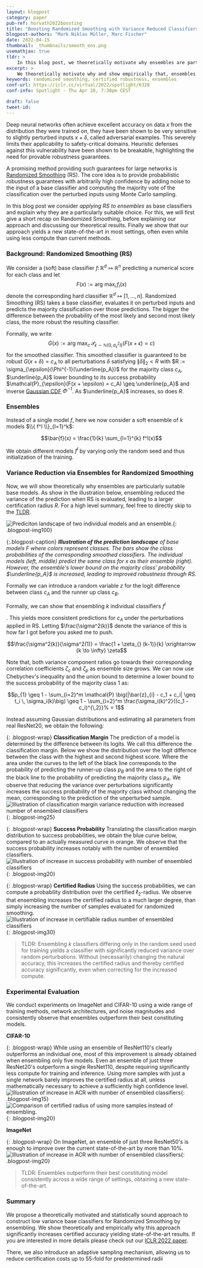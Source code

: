 ```yaml
---
layout: blogpost
category: paper
pub-ref: horvath2022boosting
title: "Boosting Randomized Smoothing with Variance Reduced Classifiers"
blogpost-authors: "Mark Niklas Müller, Marc Fischer" 
date: 2022-04-15
thumbnail: _thumbnails/smooth_ens.png
usemathjax: true
tldr: >
    In this blog post, we theoretically motivate why ensembles are particularly suitable base models for constructing certifiably robust classifiers via Randomized Smoothing (RS). We also share emperical results, which obtain state-of-the-art results in multiple settings. The key insight is that the reduced variance of ensembles over the perturbations introduced in RS leads to signicantly more consistent classications for a given input. This, in turn, leads to substantially increased certiable radii for samples close to the decision boundary.
excerpt: >
    We theoretically motivate why and show empirically that, ensembles are particularly suitable base models for Randomized Smoothing, due to the variance reduction across the perturbations introduced during Randomized Smoothing.
keywords: randomized smoothing, certified robustness, ensembles
conf-url: https://iclr.cc/virtual/2022/spotlight/6328
conf-info: Spotlight - Thu Apr 28, 7:30pm CEST

draft: false
tweet-id:
---
```


Deep neural networks often achieve excellent accuracy on data $x$ from the distribution they were trained on, they have been shown to be very sensitive to slightly perturbed inputs $x+ \delta$, called adversarial examples. This severely limits their applicability to safety-critical domains.
Heuristic defenses against this vulnerability have been shown to be breakable, highlighting the need for provable robustness guarantees. 

A promising method providing such guarantees for large networks is [Randomized Smoothing](https://arxiv.org/abs/1902.02918) (RS). The core idea is to provide probabilistic robustness guarantees with arbitrarily high confidence by adding noise to the input of a base classifier and computing the majority vote of the classification over the perturbed inputs using Monte Carlo sampling.

In this blog post we consider *applying RS to ensembles* as base classifiers and explain why they are a particularly suitable choice. For this, we will first give a short recap on Randomized Smoothing, before explaining our approach and discussing our theoretical results. Finally we show that our approach yields a new state-of-the-art in most settings, often even while using less compute than current methods.

### Background: Randomized Smoothing (RS)
We consider a (soft) base classifier $f \colon \mathbb{R}^d \mapsto \mathbb{R}^{n}$ predicting a numerical score for each class and let $$F(x) := \text{arg max}_{i} \, f_{i}(x)$$ denote the corresponding hard classifier $\mathbb{R}^d \mapsto [1, \dots, n]$. Randomized Smoothing (RS) takes a base classifier, evaluates it on perturbed inputs and predicts the majority classification over those predictions. The bigger the difference between the probability of the most likely and second most likely class, the more robust the resulting classifier.

Formally, we write $$G(x) := \text{arg max}_c \, \mathcal{P}_{\epsilon \sim \mathbb{N}(0, \sigma_{\epsilon}^2 I)}(F(x + \epsilon) = c)$$ for the smoothed classifier.
This smoothed classifier is guaranteed to be robust $G(x + \delta) = c_A$ to all perturbations $\delta$ satisfying $\lVert \delta \rVert_2 < R$ with $R := \sigma_{\epsilon}(\Phi^{-1}(\underline{p_A})$ for the majority class $c_A$, $\underline{p_A}$ lower bounding to its success probability $\mathcal{P}_{\epsilon}(F(x + \epsilon) = c_A) \geq \underline{p_A}$ and inverse [Gaussian CDF](https://en.wikipedia.org/wiki/Normal_distribution#Cumulative_distribution_functions) $\Phi^{-1}$. As $\underline{p_A}$ increases, so does $R$.

### Ensembles

Instead of a single model $f$, here we now consider a soft ensemble of $k$ models $\\{ f^l \\}_{l=1}^k$:

$$\bar{f}(x) = \frac{1}{k} \sum_{l=1}^{k} f^l(x)$$

We obtain  different models $f^l$ by varying only the random seed and thus initialization of the training.

### Variance Reduction via Ensembles for Randomized Smoothing
Now, we will show theoretically why ensembles are particularly suitable base models. 
As show in the illustration below, ensembling reduced the variance of the prediction when RS is evaluated, leading to a larger certification radius $R$. For a high level summary, feel free to directly skip to the [TLDR](#tldrensemble).

![Prediciton landscape of two individual models and an ensemble.](/assets/blog/smooth_ens/main.png){: .blogpost-img100}


{:.blogpost-caption}
***Illustration of the prediction landscape** of base models $F$ where colors represent classes. The bars show the class probabilities of the corresponding smoothed classifiers. The individual models (left, middle) predict the same class for $x$ as their ensemble (right). However, the ensemble's lower bound on the majority class' probability $\underline{p_A}$ is increased, leading to improved robustness through RS.*

Formally we can introduce a random variable $z$ for the logit difference between class $c_A$ and the runner up class $c_B$.

Formally, we can show that ensembling $k$ individual classifiers $f^l$ 

. This yields more consistent predictions for $c_A$ under the perturbations applied in RS. Letting $\frac{\sigma^2(k)}$ denote the variance of this is how far I got before you asked me to push.

$$\frac{\sigma^2(k)}{\sigma^2(1)} = \frac{1 + \zeta_{} (k-1)}{k} \xrightarrow {k \to \infty} \zeta$$

<!--#### Single classifier-->
<!--We model the predictions of an individual classifier $f^l$ on a single arbitrary but fixed sample $x$ with Gaussian perturbations $\epsilon \sim \mathbb{N}(0, \sigma_{\epsilon}^2 I)$ as-->

<!--$$y^l = y^l_p + y^l_c,$$-->

<!--where $y^l_c$ is the classifier's prediction on the unperturbed sample and models the stochasticity in weight initialization and training with random noise augmentation and $y^l_p$ describes the effect of the random perturbations $\epsilon$ applied during RS. We model the clean component $y_c$ (distribution over classifiers) with mean $$c = \mathbb{E}_l[f^l(x)]$$ and covariance $\Sigma_c$. We assume the perturbation effect $y_p$ to be zero-mean and have covariance $\Sigma_{p}$. As $y_c$ models the global training effects and $y_p$ models the local behavior under small perturbations, we assume them to be independent.-->

<!--#### Ensembles-->

<!--Now, we construct an ensemble of $k$ such classifiers, using soft-voting to compute $\bar{y} = \frac{1}{k} \sum_{l=1}^k y^l.$ As we consider similar classifiers, differing only in the random seed used for training, we assume that the correlation between the logits of different classifiers has a similar structure but smaller magnitude than the correlation between logits of one classifier. Therefore, we parametrize the covariance between $y_c^i$ and $y_c^j$ for classifiers $i\neq j$ with $\zeta_c \Sigma_c$ and similarly between $y_p^i$ and $y_p^j$ with $\zeta_p \Sigma_p$ for $\zeta_c, \zeta_p \in [0,1]$. With the correlation coefficients $\zeta_c$ and $\zeta_p$, this construction captures the range from no correlation ($\zeta = 0$) to perfect correlation ($\zeta = 1$).-->

<!--<!-1--The prediction of a model is determined by the difference between its logits. We call this difference the classification margin. We can now compute its statistics based on the assumptions made above as a function of the number of ensembled classifiers $k$:-->

<!--\begin{align*}-->
<!--	\mathbb{E}[\bar{z}_i] &= \mathbb{E}[z_i] = c_1 - c_i\\-->
<!--	\text{Var}[\bar{z}_i] &= \underbrace{\frac{k + 2 \binom{k}{2}\zeta_p}{k^2} (\sigma^2_{p,1} + \sigma^2_{p,i} - 2 \rho_{p,1i} \sigma_{p,1} \sigma_{p,i})}_{\sigma^2_p(k)} + \underbrace{\frac{k + 2 \binom{k}{2}\zeta_c}{k^2} (\sigma^2_{c,1} + \sigma^2_{c,i} - 2 \rho_{c,1i} \sigma_{c,1} \sigma_{c,i})}_{\sigma^2_c(k)}.-->
<!--\end{align*}-->
<!----1->-->

<!--#### Variance Reduction-->
<!--Based on these assumptions, we can compute the variance of the ensembles predictions split into a component associated with the clean prediction $\sigma^2_c(k)$ and the perturbation effect $\sigma^2_p(k)$, both as functions of the ensemble size $k$. Dropping the indices, we find that both of these components scale with ensemble size as:-->

<!--$$\frac{\sigma^2(k)}{\sigma^2(1)} = \frac{1 + \zeta_{} (k-1)}{k} \xrightarrow {k \to \infty} \zeta$$-->

Note that, both variance component ratios go towards their corresponding correlation coefficients $\zeta_c$ and $\zeta_p$ as ensemble size grows. We can now use Chebychev's inequality and the union bound to determine a lower bound to the success probability of the majority class $1$ as:

$$p_{1} \geq 1 - \sum_{i=2}^m \mathcal{P} \big(|\bar{z}_{i} - c_1 + c_i| \geq t_i \, \sigma_i(k)\big) \geq 1  -  \sum_{i=2}^m \frac{\sigma_i(k)^2}{(c_1 - c_i)^{\,2}}% = 1$$

Instead assuming Gaussian distributions and estimating all parameters from real ResNet20, we obtain the following:


{: .blogpost-wrap}
<span>**Classification Margin** The prediction of a model is determined by the difference between its logits. We call this difference the classification margin. Below we show the distribution over the logit differnce between the class with the highest and second highest score. Where the area under the curves to the left of the black line corresponds to the probability of predicting the runner-up class $p_B$ and the area to the right of the black line to the probability of predicting the majority class $p_A$. We observe that reducing the variance over perturbations significantly increases the success probability of the majority class without changing the mean, corresponding to the prediction of the unperturbed sample.</span>
![Illustration of classification margin variance reduction with increased number of ensembled classifiers](/assets/blog/smooth_ens/runner_up_margin.png){: .blogpost-img25}



{: .blogpost-wrap}
<span>**Success Probability** Translating the classification margin distribution to success probabilities, we obtain the blue curve below, compared to an actually measured curve in orange. We observe that the success probability increases notably with the number of ensembled classifiers. </span>
![Illustration of increase in success probability with number of ensembled classifiers](/assets/blog/smooth_ens/succes_prob.png){: .blogpost-img20}

{: .blogpost-wrap}
<span>**Certified Radius** Using the success probabilities, we can compute a probability distribution over the certified $\ell_2$-radius. We observe that ensembling increases the certified radius to a much larger degree, than simply increasing the number of samples evaluated for randomized smoothing.</span>
![Illustration of increase in certifiable radius number of ensembled classifiers](/assets/blog/smooth_ens/cert_rad_distr.png){: .blogpost-img30}


> TLDR: <a name="tldrensemble"></a> Ensembling $k$ classifiers differing only in the random seed used for training yields a classifier with significantly reduced variance over random perturbations. Without (necessarily) changing the natural accuracy, this increases the certified radius and thereby certified accuracy significantly, even when correcting for the increased compute.

### Experimental Evaluation

We conduct experiments on ImageNet and CIFAR-10 using a wide range of training methods, network architectures, and noise magnitudes and consistently observe that ensembles outperform their best constituting models.

**CIFAR-10**

{: .blogpost-wrap}
While using an ensemble of ResNet110's clearly outperforms an individual one, most of this improvement is already obtained when ensembling only five models. Even an ensemble of just three ResNet20's outperform a single ResNet110, despite requiring significantly less compute for training and inference. Using more samples with just a single network barely improves the certified radius at all, unless mathematically necessary to achieve a sufficiently high confidence level.
![Illustration of increase in ACR with number of ensembled classifiers](/assets/blog/smooth_ens/acr_cifar_050_3.png){: .blogpost-img15}
![Comparison of certified radius of using more samples instead of ensembling.](/assets/blog/smooth_ens/sample_experiment_cifar.png){: .blogpost-img20}


**ImageNet**

{: .blogpost-wrap}
On ImageNet, an ensemble of just three ResNet50's is enough to improve over the current state-of-the-art by more than 10%.
![Illustration of increase in ACR with number of ensembled classifiers](/assets/blog/smooth_ens/acr_in_100.png){: .blogpost-img20}

> TLDR: Ensembles outperform their best constituting model consistently across a wide range of settings, obtaining a new state-of-the-art.

### Summary

We propose a theoretically motivated and statistically sound approach to construct low variance base classifiers for Randomized Smoothing by ensembling. We show theoretically and empirically why this approach significantly increases certified accuracy yielding state-of-the-art results.
If you are interested in more details please check out our [ICLR 2022 paper](https://www.sri.inf.ethz.ch/publications/horvath2022boosting).

There, we also introduce an adaptive sampling mechanism, allowing us to reduce certification costs up to 55-fold for predetermined radii

